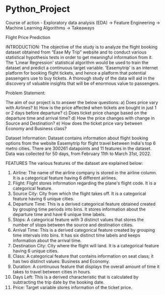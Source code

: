 # Python_Project 
Course of action - Exploratory data analysis (EDA) -> Feature Engineering -> Machine Learning Algorithms -> Takeaways

Flight Price Prediction

INTRODUCTION:
The objective of the study is to analyze the flight booking dataset obtained from “Ease My Trip” website and to conduct various statistical hypothesis tests in order to get meaningful information from it. The 'Linear Regression' statistical algorithm would be used to train the dataset and predict a continuous target variable. 'Easemytrip' is an internet platform for booking flight tickets, and hence a platform that potential passengers use to buy tickets. A thorough study of the data will aid in the discovery of valuable insights that will be of enormous value to passengers. 

 
Problem Statement:

The aim of our project is to answer the below questions:
a) Does price vary with Airlines?
b) How is the price affected when tickets are bought in just 1 or 2 days before departure?
c) Does ticket price change based on the departure time and arrival time?
d) How the price changes with change in Source and Destination?
e) How does the ticket price vary between Economy and Business class?

Dataset Information:
Dataset contains information about flight booking options from the website Easemytrip for flight travel between India's top 6 metro cities. There are 300261 datapoints and 11 features in the dataset. 
Data was collected for 50 days, from February 11th to March 31st, 2022.

FEATURES
The various features of the dataset are explained below:
1) Airline: The name of the airline company is stored in the airline column. It is a categorical feature having 6 different airlines. 
2) Flight: Flight stores information regarding the plane's flight code. It is a categorical feature. 
3) Source City: City from which the flight takes off. It is a categorical feature having 6 unique cities. 
4) Departure Time: This is a derived categorical feature obtained created by grouping time periods into bins. It stores information about the departure time and have 6 unique time labels. 
5) Stops: A categorical feature with 3 distinct values that stores the number of stops between the source and destination cities. 
6) Arrival Time: This is a derived categorical feature created by grouping time intervals into bins. It has six distinct time labels and keeps information about the arrival time. 
7) Destination City: City where the flight will land. It is a categorical feature having 6 unique cities. 
8) Class: A categorical feature that contains information on seat class; it has two distinct values: Business and Economy. 
9) Duration: A continuous feature that displays the overall amount of time it takes to travel between cities in hours. 
10) Days Left: This is a derived characteristic that is calculated by subtracting the trip date by the booking date. 
11) Price: Target variable stores information of the ticket price.
